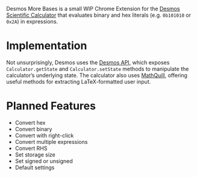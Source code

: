 Desmos More Bases is a small WIP Chrome Extension for the [Desmos Scientific Calculator](https://www.desmos.com/scientific) that evaluates binary and hex literals (e.g. `0b101010` or `0x2A`) in expressions. 

# Implementation
Not unsurprisingly, Desmos uses the [Desmos API](https://www.desmos.com/api/v1.9/docs/index.html), which exposes `Calculator.getState` and `Calculator.setState` methods to manipulate the calculator’s underlying state. The calculator also uses [MathQuill](https://docs.mathquill.com/en/latest/Api_Methods/), offering useful methods for extracting LaTeX-formatted user input.

# Planned Features
- Convert hex 
- Convert binary
- Convert with right-click
- Convert multiple expressions
- Convert RHS
- Set storage size
- Set signed or unsigned
- Default settings
